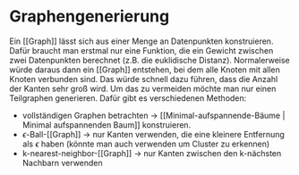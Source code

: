 # Graphengenerierung

Ein [[Graph]] lässt sich aus einer Menge an Datenpunkten konstruieren. Dafür braucht man erstmal nur eine Funktion, die ein Gewicht zwischen zwei Datenpunkten berechnet (z.B. die euklidische Distanz). Normalerweise würde daraus dann ein [[Graph]] entstehen, bei dem alle Knoten mit allen Knoten verbunden sind. Das würde schnell dazu führen, dass die Anzahl der Kanten sehr groß wird. Um das zu vermeiden möchte man nur einen Teilgraphen generieren. Dafür gibt es verschiedenen Methoden:

- vollständigen Graphen betrachten → [[Minimal-aufspannende-Bäume | Minimal aufspannenden Baum]] konstruieren.
- $\epsilon$-Ball-[[Graph]] → nur Kanten verwenden, die eine kleinere Entfernung als $\epsilon$ haben (könnte man auch verwenden um Cluster zu erkennen)
- k-nearest-neighbor-[[Graph]] → nur Kanten zwischen den k-nächsten Nachbarn verwenden